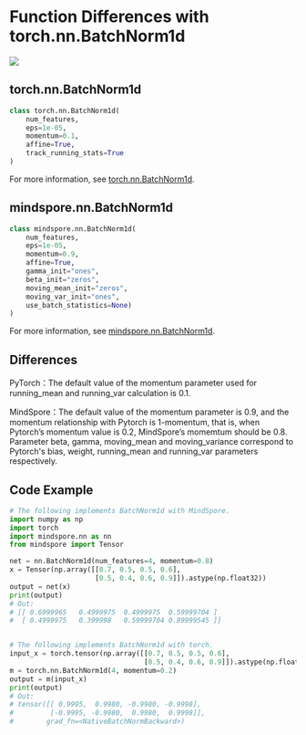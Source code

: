 # Function Differences with torch.nn.BatchNorm1d

<a href="https://gitee.com/mindspore/docs/blob/master/docs/mindspore/migration_guide/source_en/api_mapping/pytorch_diff/BatchNorm1d.md" target="_blank"><img src="https://gitee.com/mindspore/docs/raw/master/resource/_static/logo_source_en.png"></a>

## torch.nn.BatchNorm1d

```python
class torch.nn.BatchNorm1d(
    num_features,
    eps=1e-05,
    momentum=0.1,
    affine=True,
    track_running_stats=True
)
```

For more information, see [torch.nn.BatchNorm1d](https://pytorch.org/docs/1.5.0/nn.html#torch.nn.BatchNorm1d).

## mindspore.nn.BatchNorm1d

```python
class mindspore.nn.BatchNorm1d(
    num_features,
    eps=1e-05,
    momentum=0.9,
    affine=True,
    gamma_init="ones",
    beta_init="zeros",
    moving_mean_init="zeros",
    moving_var_init="ones",
    use_batch_statistics=None)
)
```

For more information, see [mindspore.nn.BatchNorm1d](https://mindspore.cn/docs/api/en/master/api_python/nn/mindspore.nn.BatchNorm1d.html#mindspore.nn.BatchNorm1d).

## Differences

PyTorch：The default value of the momentum parameter used for running_mean and running_var calculation is 0.1.

MindSpore：The default value of the momentum parameter is 0.9, and the momentum relationship with Pytorch is 1-momentum, that is, when Pytorch’s momentum value is 0.2, MindSpore’s momemtum should be 0.8. Parameter beta, gamma, moving_mean and moving_variance correspond to Pytorch's bias, weight, running_mean and running_var parameters respectively.

## Code Example

```python
# The following implements BatchNorm1d with MindSpore.
import numpy as np
import torch
import mindspore.nn as nn
from mindspore import Tensor

net = nn.BatchNorm1d(num_features=4, momentum=0.8)
x = Tensor(np.array([[0.7, 0.5, 0.5, 0.6],
                     [0.5, 0.4, 0.6, 0.9]]).astype(np.float32))
output = net(x)
print(output)
# Out:
# [[ 0.6999965   0.4999975  0.4999975  0.59999704 ]
#  [ 0.4999975   0.399998   0.59999704 0.89999545 ]]


# The following implements BatchNorm1d with torch.
input_x = torch.tensor(np.array([[0.7, 0.5, 0.5, 0.6],
                                 [0.5, 0.4, 0.6, 0.9]]).astype(np.float32))
m = torch.nn.BatchNorm1d(4, momentum=0.2)
output = m(input_x)
print(output)
# Out:
# tensor([[ 0.9995,  0.9980, -0.9980, -0.9998],
#         [-0.9995, -0.9980,  0.9980,  0.9998]],
#        grad_fn=<NativeBatchNormBackward>)
```
